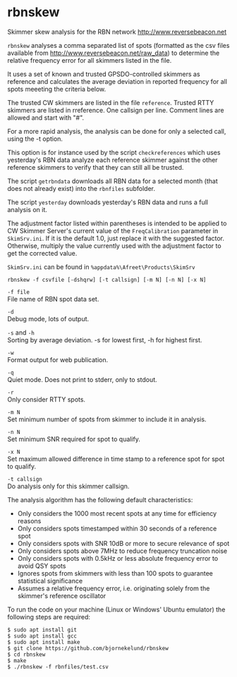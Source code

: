 # rbnskew
Skimmer skew analysis for the RBN network http://www.reversebeacon.net

`rbnskew` analyses a comma separated list of spots (formatted as the csv 
files available from http://www.reversebeacon.net/raw_data) to determine
the relative frequency error for all skimmers listed in the file. 

It uses a set of known and trusted GPSDO-controlled skimmers as reference
and calculates the average deviation in reported frequency for all spots
meeeting the criteria below. 

The trusted CW skimmers are listed in the file `reference`. 
Trusted RTTY skimmers are listed in rreference. One callsign per line.
Comment lines are allowed and start with "#". 

For a more rapid analysis, the analysis can be done for only a selected call,
using the -t option.

This option is for instance used  by the script `checkreferences` which uses 
yesterday's RBN data analyze each reference skimmer against the other reference 
skimmers to verify that they can still all be trusted.

The script `getrbndata` downloads all RBN data for a selected month (that does not 
already exist) into the `rbnfiles` subfolder.

The script `yesterday` downloads yesterday's RBN data and runs a full analysis on it.

The adjustment factor listed within parentheses is intended to be applied to
CW Skimmer Server's current value of the `FreqCalibration` parameter in `SkimSrv.ini`.
If it is the default 1.0, just replace it with the suggested factor. Otherwise,
multiply the value currently used with the adjustment factor to get the corrected value.

`SkimSrv.ini` can be found in `%appdata%\Afreet\Products\SkimSrv`

`rbnskew -f csvfile [-dshqrw] [-t callsign] [-m N] [-n N] [-x N]`

 `-f file`\
	File name of RBN spot data set.
	
`-d`\
    Debug mode, lots of output.
	
`-s` and `-h`\
    Sorting by average deviation. -s for lowest first, -h for highest first.
	
`-w`\
    Format output for web publication. 
	
`-q`\
    Quiet mode. Does not print to stderr, only to stdout.
	
`-r`\
    Only consider RTTY spots.
	
`-m N`\
    Set minimum number of spots from skimmer to include it in analysis.
	
`-n N`\
    Set minimum SNR required for spot to qualify.

`-x N`\
    Set maximum allowed difference in time stamp to a reference spot for spot to qualify.

 `-t callsign`\
    Do analysis only for this skimmer callsign.

The analysis algorithm has the following default characteristics:

* Only considers the 1000 most recent spots at any time for efficiency reasons
* Only considers spots timestamped within 30 seconds of a reference spot
* Only considers spots with SNR 10dB or more to secure relevance of spot
* Only considers spots above 7MHz to reduce frequency truncation noise
* Only considers spots with 0.5kHz or less absolute frequency error to avoid QSY spots
* Ignores spots from skimmers with less than 100 spots to guarantee statistical significance
* Assumes a relative frequency error, i.e. originating solely from the skimmer's reference oscillator

To run the code on your machine (Linux or Windows' Ubuntu emulator) the following steps are required:

`$ sudo apt install git`\
`$ sudo apt install gcc`\
`$ sudo apt install make`\
`$ git clone https://github.com/bjornekelund/rbnskew`\
`$ cd rbnskew`\
`$ make`\
`$ ./rbnskew -f rbnfiles/test.csv`
